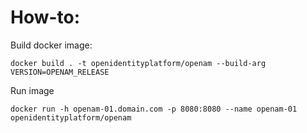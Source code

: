 # How-to:
Build docker image:

    docker build . -t openidentityplatform/openam --build-arg VERSION=OPENAM_RELEASE

Run image

    docker run -h openam-01.domain.com -p 8080:8080 --name openam-01 openidentityplatform/openam
